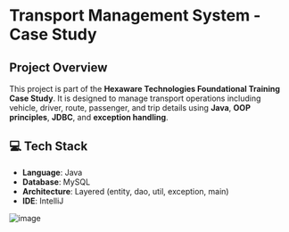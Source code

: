 # Transport Management System - Case Study

## Project Overview

This project is part of the **Hexaware Technologies Foundational Training Case Study**. It is designed to manage transport operations including vehicle, driver, route, passenger, and trip details using **Java**, **OOP principles**, **JDBC**, and **exception handling**.

## 💻 Tech Stack

- **Language**: Java  
- **Database**: MySQL   
- **Architecture**: Layered (entity, dao, util, exception, main)  
- **IDE**: IntelliJ

![image](https://github.com/user-attachments/assets/e744ca0f-2fda-42f7-baf9-1a741cdc160f)


